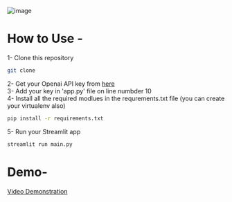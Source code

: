 ![image](https://github.com/harjasdt/LLM-ContentGenetator/assets/68768529/828ce4be-ac00-4620-9d9b-35a96e52c551)

# How to Use -
1- Clone this repository <br>
```bash
git clone
```
2- Get your Openai API key from [here](https://auth0.openai.com/u/signup/identifier?state=hKFo2SAzQ05SWXdtQnZ0QlVIaXFoNk8wbVZ1QldXSmNqb1BTaqFur3VuaXZlcnNhbC1sb2dpbqN0aWTZIGJuZlZSUWRYenB1UFJLZGIzR01ReFRpN2VnZTMybEFRo2NpZNkgRFJpdnNubTJNdTQyVDNLT3BxZHR3QjNOWXZpSFl6d0Q)<br>
3- Add your key in 'app.py' file on line numbder 10<br>
4- Install all the required modlues in the requrements.txt file (you can create your virtualenv also)<br>
```bash
pip install -r requirements.txt
```
5- Run your Streamlit app<br>
```bash
streamlit run main.py
```

# Demo-

[Video Demonstration](https://www.linkedin.com/in/harjaspreet-singh/)
